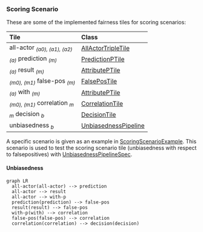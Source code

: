 <head>
  <script src="https://cdnjs.cloudflare.com/ajax/libs/mermaid/9.4.3/mermaid.min.js"> </script>
</head>


### Scoring Scenario

These are some of the implemented fairness tiles for scoring scenarios:

| Tile                                               | Class                                        |
|:---------------------------------------------------|:---------------------------------------------|
| all-actor <sub>*(a0), (a1), (a2)*</sub>            | [AllActorTripleTile][AllActorTripleTile]     |
| <sub>*(a)*</sub> prediction <sub>*(m)*</sub>       | [PredictionPTile][PredictionPTile]           |
| <sub>*(a)*</sub> result <sub>*(m)*</sub>           | [AttributePTile][AttributePTile]             |
| <sub>*(m0), (m1)*</sub> false-pos <sub>*(m)*</sub> | [FalsePosTile][FalsePosTile]                 |
| <sub>*(a)*</sub> with <sub>*(m)*</sub>             | [AttributePTile][AttributePTile]             |
| <sub>*(m0), (m1)*</sub> correlation <sub>*m*</sub> | [CorrelationTile][CorrelationTile]           |
| <sub>*m*</sub> decision <sub>*b*</sub>             | [DecisionTile][DecisionTile]                 |
| unbiasedness <sub>*b*</sub>                        | [UnbiasednessPipeline][UnbiasednessPipeline] |

A specific scenario is given as an example in
[ScoringScenarioExample][ScoringScenarioExample]. This scenario is used to test the
scoring scenario tile (unbiasedness with respect to falsepositives) with
[UnbiasednessPipelineSpec][UnbiasednessPipelineSpec].


#### Unbiasedness

```mermaid
graph LR
  all-actor(all-actor) --> prediction
  all-actor --> result
  all-actor --> with-p
  prediction(prediction) --> false-pos
  result(result) --> false-pos
  with-p(with) --> correlation
  false-pos(false-pos) --> correlation
  correlation(correlation) --> decision(decision)
```

[AllActorTripleTile]: https://github.com/julianmendez/tiles/blob/master/core/src/main/scala/soda/tiles/fairness/tile/AllActorTripleTile.soda

[PredictionPTile]: https://github.com/julianmendez/tiles/blob/master/core/src/main/scala/soda/tiles/fairness/tile/PredictionPTile.soda

[AttributePTile]: https://github.com/julianmendez/tiles/blob/master/core/src/main/scala/soda/tiles/fairness/tile/AttributePTile.soda

[FalsePosTile]: https://github.com/julianmendez/tiles/blob/master/core/src/main/scala/soda/tiles/fairness/tile/FalsePosTile.soda

[CorrelationTile]: https://github.com/julianmendez/tiles/blob/master/core/src/main/scala/soda/tiles/fairness/tile/CorrelationTile.soda

[DecisionTile]: https://github.com/julianmendez/tiles/blob/master/core/src/main/scala/soda/tiles/fairness/tile/DecisionTile.soda

[UnbiasednessPipeline]: https://github.com/julianmendez/tiles/blob/master/core/src/main/scala/soda/tiles/fairness/pipeline/UnbiasednessPipeline.soda

[ScoringScenarioExample]: https://github.com/julianmendez/tiles/blob/master/core/src/test/scala/soda/tiles/fairness/pipeline/ScoringScenarioExample.soda

[UnbiasednessPipelineSpec]: https://github.com/julianmendez/tiles/blob/master/core/src/test/scala/soda/tiles/fairness/pipeline/UnbiasednessPipelineSpec.soda

<script>
  window.mermaid.init(undefined, document.querySelectorAll('.language-mermaid'));
</script>



